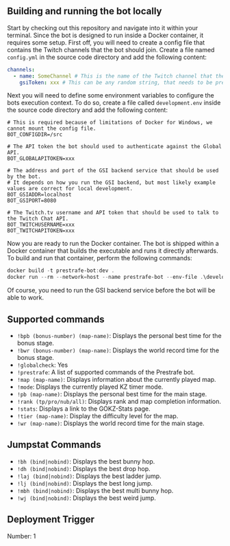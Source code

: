 ## Building and running the bot locally

Start by checking out this repository and navigate into it within your terminal. Since the bot is designed to run inside
a Docker container, it requires some setup. First off, you will need to create a config file that contains the Twitch
channels that the bot should join. Create a file named `config.yml` in the source code directory and add the following
content:

```yaml
channels:
  - name: SomeChannel # This is the name of the Twitch channel that the bot should join. 
    gsiToken: xxx # This can be any random string, that needs to be present in your CSGO GSI config as well. 
```

Next you will need to define some environment variables to configure the bots execution context. To do so, create a file
called `development.env` inside the source code directory and add the following content:

```properties
# This is required because of limitations of Docker for Windows, we cannot mount the config file.
BOT_CONFIGDIR=/src

# The API token the bot should used to authenticate against the Global API.
BOT_GLOBALAPITOKEN=xxx

# The address and port of the GSI backend service that should be used by the bot.
# It depends on how you run the GSI backend, but most likely example values are correct for local development.
BOT_GSIADDR=localhost
BOT_GSIPORT=8080

# The Twitch.tv username and API token that should be used to talk to the Twitch Chat API.
BOT_TWITCHUSERNAME=xxx
BOT_TWITCHAPITOKEN=xxx
```

Now you are ready to run the Docker container. The bot is shipped within a Docker container that builds the executable
and runs it directly afterwards. To build and run that container, perform the following commands:

```powershell
docker build -t prestrafe-bot:dev .
docker run --rm --network=host --name prestrafe-bot --env-file .\development.env -it prestrafe-bot:dev
```

Of course, you need to run the GSI backend service before the bot will be able to work.

## Supported commands

- `!bpb (bonus-number) (map-name)`: Displays the personal best time for the bonus stage.
- `!bwr (bonus-number) (map-name)`: Displays the world record time for the bonus stage.
- `!globalcheck`: Yes
- `!prestrafe`: A list of supported commands of the Prestrafe bot.
- `!map (map-name)`: Displays information about the currently played map.
- `!mode`: Displays the currently played KZ timer mode.
- `!pb (map-name)`: Displays the personal best time for the main stage.
- `!rank (tp/pro/nub/all)`: Displays rank and map completion information.
- `!stats`: Displays a link to the GOKZ-Stats page.
- `!tier (map-name)`: Display the difficulty level for the map.
- `!wr (map-name)`: Displays the world record time for the main stage.

## Jumpstat Commands

- `!bh (bind|nobind)`: Displays the best bunny hop.
- `!dh (bind|nobind)`: Displays the best drop hop.
- `!laj (bind|nobind)`: Displays the best ladder jump.
- `!lj (bind|nobind)`: Displays the best long jump.
- `!mbh (bind|nobind)`: Displays the best multi bunny hop.
- `!wj (bind|nobind)`: Displays the best weird jump.

## Deployment Trigger

Number: 1
